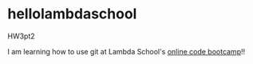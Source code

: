 # hellolambdaschool
HW3pt2

I am learning how to use git at Lambda School's [online code bootcamp](https://lambdaschool.com/mini-bootcamp)!!